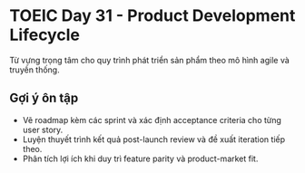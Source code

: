 # TOEIC Day 31 - Product Development Lifecycle

Từ vựng trọng tâm cho quy trình phát triển sản phẩm theo mô hình agile và truyền thống.

## Gợi ý ôn tập
- Vẽ roadmap kèm các sprint và xác định acceptance criteria cho từng user story.
- Luyện thuyết trình kết quả post-launch review và đề xuất iteration tiếp theo.
- Phân tích lợi ích khi duy trì feature parity và product-market fit.

